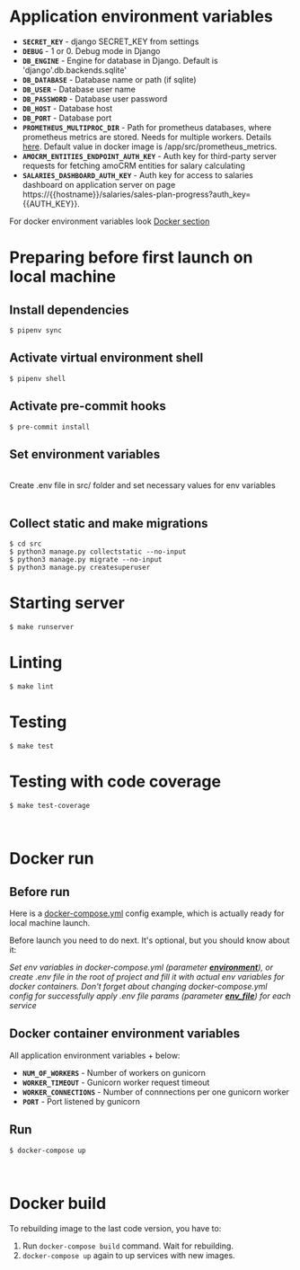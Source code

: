 # Application environment variables

- **`SECRET_KEY`** - django SECRET_KEY from settings
- **`DEBUG`** - 1 or 0. Debug mode in Django
- **`DB_ENGINE`** - Engine for database in Django. Default is 'django'.db.backends.sqlite'
- **`DB_DATABASE`** - Database name or path (if sqlite)
- **`DB_USER`** - Database user name
- **`DB_PASSWORD`** - Database user password
- **`DB_HOST`** - Database host
- **`DB_PORT`** - Database port
- **`PROMETHEUS_MULTIPROC_DIR`** - Path for prometheus databases, where prometheus metrics are stored. Needs for multiple workers. Details [here](https://github.com/prometheus/client_python/blob/master/README.md#multiprocess-mode-eg-gunicorn). Default value in docker image is /app/src/prometheus_metrics.
- **`AMOCRM_ENTITIES_ENDPOINT_AUTH_KEY`** - Auth key for third-party server requests for fetching amoCRM entities for salary calculating
- **`SALARIES_DASHBOARD_AUTH_KEY`** - Auth key for access to salaries dashboard on application server on page https://{{hostname}}/salaries/sales-plan-progress?auth_key={{AUTH_KEY}}.

For docker environment variables look [Docker section](#Docker-container-environment-variables)

# Preparing before first launch on local machine

## Install dependencies

```
$ pipenv sync
```

## Activate virtual environment shell

```
$ pipenv shell
```

## Activate pre-commit hooks

```
$ pre-commit install
```

## Set environment variables

<br>
Create .env file in src/ folder and set necessary values for env variables
<br><br>

## Collect static and make migrations

```
$ cd src
$ python3 manage.py collectstatic --no-input
$ python3 manage.py migrate --no-input
$ python3 manage.py createsuperuser
``` 

# Starting server

```
$ make runserver
```

# Linting

```
$ make lint
```

# Testing

```
$ make test
```

# Testing with code coverage

```
$ make test-coverage
```

<br>

# Docker run

## Before run

Here is a [docker-compose.yml](docker-compose.yml) config example, which is actually ready for local machine launch. 

Before launch you need to do next. It's optional, but you should know about it:

*Set env variables in docker-compose.yml (parameter [**environment**](https://docs.docker.com/compose/compose-file/compose-file-v3/#environment)), or create .env file in the root of project and fill it with actual env variables for docker containers. Don't forget about changing docker-compose.yml config for successfully apply .env file params (parameter [**env_file**](https://docs.docker.com/compose/compose-file/compose-file-v3/#env_file)) for each service*


## Docker container environment variables

All application environment variables + below:

- **`NUM_OF_WORKERS`** - Number of workers on gunicorn
- **`WORKER_TIMEOUT`** - Gunicorn worker request timeout
- **`WORKER_CONNECTIONS`** - Number of connnections per one gunicorn worker
- **`PORT`** - Port listened by gunicorn

## Run
```
$ docker-compose up
```

<br>

# Docker build

To rebuilding image to the last code version, you have to:

1. Run `docker-compose build` command. Wait for rebuilding.
1. `docker-compose up` again to up services with new images.
